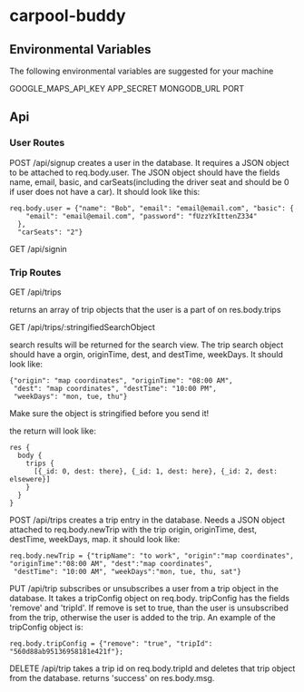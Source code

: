 # carpool-buddy

## Environmental Variables

The following environmental variables are suggested for your machine

GOOGLE_MAPS_API_KEY
APP_SECRET
MONGODB_URL
PORT

## Api

### User Routes

POST /api/signup
  creates a user in the database. It requires a JSON object to be attached
  to req.body.user. The JSON object should have the fields name, email, basic,
  and carSeats(including the driver seat and should be 0 if user does
  not have a car). It should look like this:

```
req.body.user = {"name": "Bob", "email": "email@email.com", "basic": {
    "email": "email@email.com", "password": "fUzzYkIttenZ334"
  },
  "carSeats": "2"}
```

GET /api/signin

### Trip Routes

GET /api/trips

  returns an array of trip objects that the user is 
  a part of on res.body.trips

GET /api/trips/:stringifiedSearchObject

  search results will be returned for the search view. The trip search object should have a
  orgin, originTime, dest, and destTime, weekDays. It should look like:

```
{"origin": "map coordinates", "originTime": "08:00 AM",
 "dest": "map coordinates", "destTime": "10:00 PM",
 "weekDays": "mon, tue, thu"}
```

  Make sure the object is stringified before you send it!
  
  the return will look like:
```
res {
  body {
    trips {
      [{_id: 0, dest: there}, {_id: 1, dest: here}, {_id: 2, dest: elsewere}]
    }
  }
}
```

POST /api/trips
  creates a trip entry in the database. Needs a JSON object
  attached to req.body.newTrip with the trip origin, originTime, dest,
  destTime, weekDays, map. it should look like:

```
req.body.newTrip = {"tripName": "to work", "origin":"map coordinates", "originTime":"08:00 AM", "dest":"map coordinates",
 "destTime": "10:00 AM", "weekDays":"mon, tue, thu, sat"}
```

PUT /api/trip
  subscribes or unsubscribes a user from a trip object in the database.
  It takes a tripConfig object on req.body. tripConfig has the fields
  'remove' and 'tripId'. If remove is set to true, than the
  user is unsubscribed from the trip, otherwise the user is added to the
  trip. An example of the tripConfig object is:

```
req.body.tripConfig = {"remove": "true", "tripId": "560d88ab95136958181e421f"};
```

DELETE /api/trip
  takes a trip id on req.body.tripId and deletes that trip object from the database.
  returns 'success' on res.body.msg.